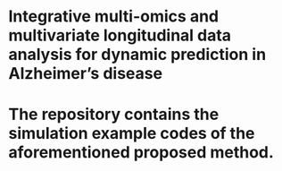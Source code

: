 # Integrative multi-omics and multivariate longitudinal data analysis for dynamic prediction in Alzheimer’s disease
# The repository contains the simulation example codes of the aforementioned proposed method.

